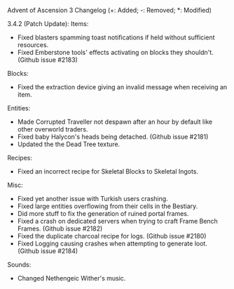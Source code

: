 Advent of Ascension 3 Changelog
(+: Added; -: Removed; *: Modified)

3.4.2 (Patch Update):
Items:
* Fixed blasters spamming toast notifications if held without sufficient resources.
* Fixed Emberstone tools' effects activating on blocks they shouldn't. (Github issue #2183)

Blocks:
* Fixed the extraction device giving an invalid message when receiving an item.

Entities:
* Made Corrupted Traveller not despawn after an hour by default like other overworld traders.
* Fixed baby Halycon's heads being detached. (Github issue #2181)
* Updated the the Dead Tree texture.

Recipes:
* Fixed an incorrect recipe for Skeletal Blocks to Skeletal Ingots.

Misc:
* Fixed yet another issue with Turkish users crashing.
* Fixed large entities overflowing from their cells in the Bestiary.
* Did more stuff to fix the generation of ruined portal frames.
* Fixed a crash on dedicated servers when trying to craft Frame Bench Frames. (Github issue #2182)
* Fixed the duplicate charcoal recipe for logs. (Github issue #2180)
* Fixed Logging causing crashes when attempting to generate loot. (Github issue #2184)

Sounds:
* Changed Nethengeic Wither's music.
